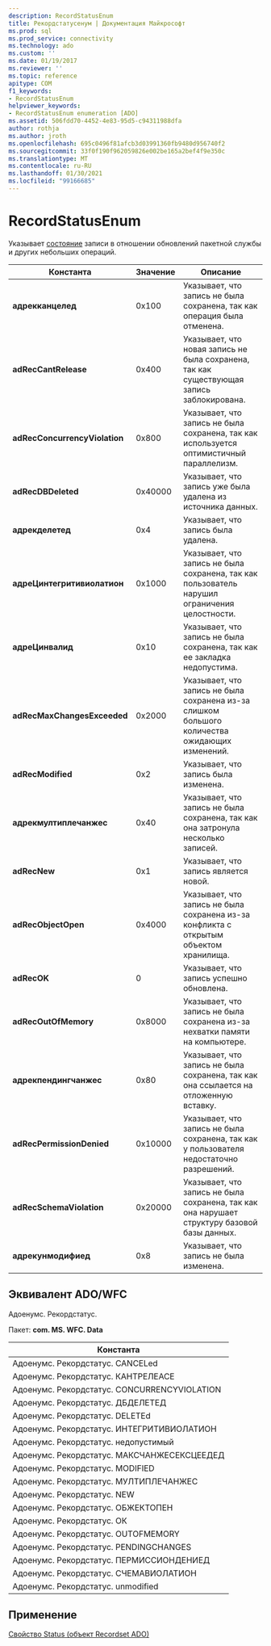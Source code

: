```yaml
---
description: RecordStatusEnum
title: Рекордстатусенум | Документация Майкрософт
ms.prod: sql
ms.prod_service: connectivity
ms.technology: ado
ms.custom: ''
ms.date: 01/19/2017
ms.reviewer: ''
ms.topic: reference
apitype: COM
f1_keywords:
- RecordStatusEnum
helpviewer_keywords:
- RecordStatusEnum enumeration [ADO]
ms.assetid: 506fdd70-4452-4e83-95d5-c94311988dfa
author: rothja
ms.author: jroth
ms.openlocfilehash: 695c0496f81afcb3d03991360fb9480d956740f2
ms.sourcegitcommit: 33f0f190f962059826e002be165a2bef4f9e350c
ms.translationtype: MT
ms.contentlocale: ru-RU
ms.lasthandoff: 01/30/2021
ms.locfileid: "99166685"
---
```

# <a name="recordstatusenum"></a>RecordStatusEnum
Указывает [состояние](./status-property-ado-recordset.md) записи в отношении обновлений пакетной службы и других небольших операций.  
  
|Константа|Значение|Описание|  
|--------------|-----------|-----------------|  
|**адрекканцелед**|0x100|Указывает, что запись не была сохранена, так как операция была отменена.|  
|**adRecCantRelease**|0x400|Указывает, что новая запись не была сохранена, так как существующая запись заблокирована.|  
|**adRecConcurrencyViolation**|0x800|Указывает, что запись не была сохранена, так как используется оптимистичный параллелизм.|  
|**adRecDBDeleted**|0x40000|Указывает, что запись уже была удалена из источника данных.|  
|**адрекделетед**|0x4|Указывает, что запись была удалена.|  
|**адреЦинтегритивиолатион**|0x1000|Указывает, что запись не была сохранена, так как пользователь нарушил ограничения целостности.|  
|**адреЦинвалид**|0x10|Указывает, что запись не была сохранена, так как ее закладка недопустима.|  
|**adRecMaxChangesExceeded**|0x2000|Указывает, что запись не была сохранена из-за слишком большого количества ожидающих изменений.|  
|**adRecModified**|0x2|Указывает, что запись была изменена.|  
|**адрекмултиплечанжес**|0x40|Указывает, что запись не была сохранена, так как она затронула несколько записей.|  
|**adRecNew**|0x1|Указывает, что запись является новой.|  
|**adRecObjectOpen**|0x4000|Указывает, что запись не была сохранена из-за конфликта с открытым объектом хранилища.|  
|**adRecOK**|0|Указывает, что запись успешно обновлена.|  
|**adRecOutOfMemory**|0x8000|Указывает, что запись не была сохранена из-за нехватки памяти на компьютере.|  
|**адрекпендингчанжес**|0x80|Указывает, что запись не была сохранена, так как она ссылается на отложенную вставку.|  
|**adRecPermissionDenied**|0x10000|Указывает, что запись не была сохранена, так как у пользователя недостаточно разрешений.|  
|**adRecSchemaViolation**|0x20000|Указывает, что запись не была сохранена, так как она нарушает структуру базовой базы данных.|  
|**адрекунмодифиед**|0x8|Указывает, что запись не была изменена.|  
  
## <a name="adowfc-equivalent"></a>Эквивалент ADO/WFC  
 Адоенумс. Рекордстатус.  
  
 Пакет: **com. MS. WFC. Data**  
  
|Константа|  
|--------------|  
|Адоенумс. Рекордстатус. CANCELed|  
|Адоенумс. Рекордстатус. КАНТРЕЛЕАСЕ|  
|Адоенумс. Рекордстатус. CONCURRENCYVIOLATION|  
|Адоенумс. Рекордстатус. ДБДЕЛЕТЕД|  
|Адоенумс. Рекордстатус. DELETEd|  
|Адоенумс. Рекордстатус. ИНТЕГРИТИВИОЛАТИОН|  
|Адоенумс. Рекордстатус. недопустимый|  
|Адоенумс. Рекордстатус. МАКСЧАНЖЕСЕКСЦЕЕДЕД|  
|Адоенумс. Рекордстатус. MODIFIED|  
|Адоенумс. Рекордстатус. МУЛТИПЛЕЧАНЖЕС|  
|Адоенумс. Рекордстатус. NEW|  
|Адоенумс. Рекордстатус. ОБЖЕКТОПЕН|  
|Адоенумс. Рекордстатус. ОК|  
|Адоенумс. Рекордстатус. OUTOFMEMORY|  
|Адоенумс. Рекордстатус. PENDINGCHANGES|  
|Адоенумс. Рекордстатус. ПЕРМИССИОНДЕНИЕД|  
|Адоенумс. Рекордстатус. СЧЕМАВИОЛАТИОН|  
|Адоенумс. Рекордстатус. unmodified|  
  
## <a name="applies-to"></a>Применение  
 [Свойство Status (объект Recordset ADO)](./status-property-ado-recordset.md)